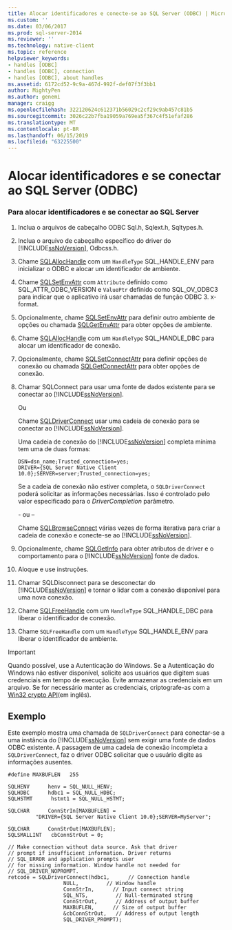 ```yaml
---
title: Alocar identificadores e conecte-se ao SQL Server (ODBC) | Microsoft Docs
ms.custom: ''
ms.date: 03/06/2017
ms.prod: sql-server-2014
ms.reviewer: ''
ms.technology: native-client
ms.topic: reference
helpviewer_keywords:
- handles [ODBC]
- handles [ODBC], connection
- handles [ODBC], about handles
ms.assetid: 6172cd52-9c9a-467d-992f-def07f3f3bb1
author: MightyPen
ms.author: genemi
manager: craigg
ms.openlocfilehash: 322120624c612371b56029c2cf29c9ab457c81b5
ms.sourcegitcommit: 3026c22b7fba19059a769ea5f367c4f51efaf286
ms.translationtype: MT
ms.contentlocale: pt-BR
ms.lasthandoff: 06/15/2019
ms.locfileid: "63225500"
---
```

# <a name="allocate-handles-and-connect-to-sql-server-odbc"></a>Alocar identificadores e se conectar ao SQL Server (ODBC)
    
### <a name="to-allocate-handles-and-connect-to-sql-server"></a>Para alocar identificadores e se conectar ao SQL Server  
  
1.  Inclua o arquivos de cabeçalho ODBC Sql.h, Sqlext.h, Sqltypes.h.  
  
2.  Inclua o arquivo de cabeçalho específico do driver do [!INCLUDE[ssNoVersion](../../includes/ssnoversion-md.md)], Odbcss.h.  
  
3.  Chame [SQLAllocHandle](https://go.microsoft.com/fwlink/?LinkId=58396) com um `HandleType` SQL_HANDLE_ENV para inicializar o ODBC e alocar um identificador de ambiente.  
  
4.  Chame [SQLSetEnvAttr](../native-client-odbc-api/sqlsetenvattr.md) com `Attribute` definido como SQL_ATTR_ODBC_VERSION e `ValuePtr` definido como SQL_OV_ODBC3 para indicar que o aplicativo irá usar chamadas de função ODBC 3. x-format.  
  
5.  Opcionalmente, chame [SQLSetEnvAttr](../native-client-odbc-api/sqlsetenvattr.md) para definir outro ambiente de opções ou chamada [SQLGetEnvAttr](https://go.microsoft.com/fwlink/?LinkId=58403) para obter opções de ambiente.  
  
6.  Chame [SQLAllocHandle](https://go.microsoft.com/fwlink/?LinkId=58396) com um `HandleType` SQL_HANDLE_DBC para alocar um identificador de conexão.  
  
7.  Opcionalmente, chame [SQLSetConnectAttr](../native-client-odbc-api/sqlsetconnectattr.md) para definir opções de conexão ou chamada [SQLGetConnectAttr](../native-client-odbc-api/sqlgetconnectattr.md) para obter opções de conexão.  
  
8.  Chamar SQLConnect para usar uma fonte de dados existente para se conectar ao [!INCLUDE[ssNoVersion](../../includes/ssnoversion-md.md)].  
  
     Ou  
  
     Chame [SQLDriverConnect](../native-client-odbc-api/sqldriverconnect.md) usar uma cadeia de conexão para se conectar ao [!INCLUDE[ssNoVersion](../../includes/ssnoversion-md.md)].  
  
     Uma cadeia de conexão do [!INCLUDE[ssNoVersion](../../includes/ssnoversion-md.md)] completa mínima tem uma de duas formas:  
  
    ```  
    DSN=dsn_name;Trusted_connection=yes;  
    DRIVER={SQL Server Native Client 10.0};SERVER=server;Trusted_connection=yes;  
    ```  
  
     Se a cadeia de conexão não estiver completa, o `SQLDriverConnect` poderá solicitar as informações necessárias. Isso é controlado pelo valor especificado para o *DriverCompletion* parâmetro.  
  
     \- ou –  
  
     Chame [SQLBrowseConnect](../native-client-odbc-api/sqlbrowseconnect.md) várias vezes de forma iterativa para criar a cadeia de conexão e conecte-se ao [!INCLUDE[ssNoVersion](../../includes/ssnoversion-md.md)].  
  
9. Opcionalmente, chame [SQLGetInfo](../native-client-odbc-api/sqlgetinfo.md) para obter atributos de driver e o comportamento para o [!INCLUDE[ssNoVersion](../../includes/ssnoversion-md.md)] fonte de dados.  
  
10. Aloque e use instruções.  
  
11. Chamar SQLDisconnect para se desconectar do [!INCLUDE[ssNoVersion](../../includes/ssnoversion-md.md)] e tornar o lidar com a conexão disponível para uma nova conexão.  
  
12. Chame [SQLFreeHandle](../native-client-odbc-api/sqlfreehandle.md) com um `HandleType` SQL_HANDLE_DBC para liberar o identificador de conexão.  
  
13. Chame `SQLFreeHandle` com um `HandleType` SQL_HANDLE_ENV para liberar o identificador de ambiente.  
  
> [!IMPORTANT]  
>  Quando possível, use a Autenticação do Windows. Se a Autenticação do Windows não estiver disponível, solicite aos usuários que digitem suas credenciais em tempo de execução. Evite armazenar as credenciais em um arquivo. Se for necessário manter as credenciais, criptografe-as com a [Win32 crypto API](https://go.microsoft.com/fwlink/?LinkId=64532)(em inglês).  
  
## <a name="example"></a>Exemplo  
 Este exemplo mostra uma chamada de `SQLDriverConnect` para conectar-se a uma instância do [!INCLUDE[ssNoVersion](../../includes/ssnoversion-md.md)] sem exigir uma fonte de dados ODBC existente. A passagem de uma cadeia de conexão incompleta a `SQLDriverConnect`, faz o driver ODBC solicitar que o usuário digite as informações ausentes.  
  
```  
#define MAXBUFLEN   255  
  
SQLHENV      henv = SQL_NULL_HENV;  
SQLHDBC      hdbc1 = SQL_NULL_HDBC;  
SQLHSTMT      hstmt1 = SQL_NULL_HSTMT;  
  
SQLCHAR      ConnStrIn[MAXBUFLEN] =  
         "DRIVER={SQL Server Native Client 10.0};SERVER=MyServer";  
  
SQLCHAR      ConnStrOut[MAXBUFLEN];  
SQLSMALLINT   cbConnStrOut = 0;  
  
// Make connection without data source. Ask that driver   
// prompt if insufficient information. Driver returns  
// SQL_ERROR and application prompts user  
// for missing information. Window handle not needed for  
// SQL_DRIVER_NOPROMPT.  
retcode = SQLDriverConnect(hdbc1,      // Connection handle  
                  NULL,         // Window handle  
                  ConnStrIn,      // Input connect string  
                  SQL_NTS,         // Null-terminated string  
                  ConnStrOut,      // Address of output buffer  
                  MAXBUFLEN,      // Size of output buffer  
                  &cbConnStrOut,   // Address of output length  
                  SQL_DRIVER_PROMPT);  
```  
  
  
